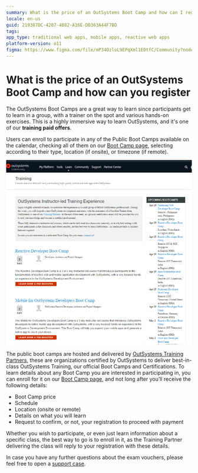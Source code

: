 ```yaml
---
summary: What is the price of an OutSystems Boot Camp and how can I register for one?
locale: en-us
guid: 219387DC-4207-4882-A16E-DD363A44F7BD
tags: 
app_type: traditional web apps, mobile apps, reactive web apps
platform-version: o11
figma: https://www.figma.com/file/mP34OzloL9EPqXml1E0tfC/Community?node-id=1394:261
---
```


# What is the price of an OutSystems Boot Camp and how can you register

The OutSystems Boot Camps are a great way to learn since participants get to learn in a group, with a trainer on the spot and various hands-on exercises. This is a highly immersive way to learn OutSystems, and it's one of our **training paid offers**.

Users can enroll to participate in any of the Public Boot Camps available on the calendar, checking all of them on our [Boot Camp page](https://www.outsystems.com/training/classroom-training/), selecting according to their type, location (if onsite), or timezone (if remote).

![Screenshot of the OutSystems Boot Camp page showing instructor-led training experience and upcoming boot camps list.](images/boot-camp-page.png "OutSystems Boot Camp Page Screenshot")

The public boot camps are hosted and delivered by [OutSystems Training Partners](https://www.outsystems.com/partners/training-partners/), these are organizations certified by OutSystems to deliver best-in-class OutSystems Training, our official Boot Camps and Certifications.
To learn details about any Boot Camp you are interested in participating in, you can enroll for it on our [Boot Camp page](https://www.outsystems.com/training/classroom-training/), and not long after you’ll receive the following details:

* Boot Camp price
* Schedule
* Location (onsite or remote)
* Details on what you will learn
* Request to confirm, or not, your registration to proceed with payment

Whether you wish to participate, or even just learn information about a specific class, the best way to go is to enroll in it, as the Training Partner delivering the class will reply to your registration with these details.

In case you have any further questions about the exam vouchers, please feel free to open a [support case](https://www.outsystems.com/SPP_Ticket_UI/open-support-case).
